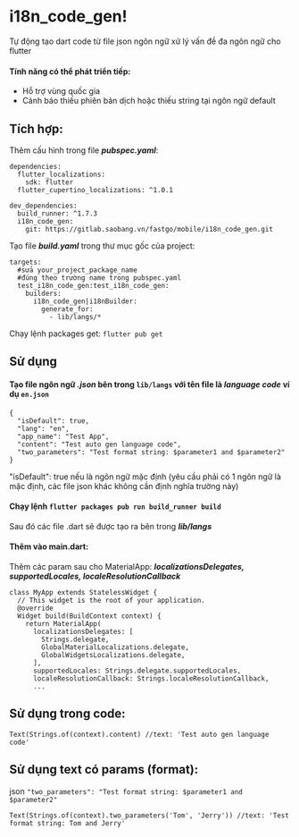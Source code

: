 # i18n_code_gen!

Tự động tạo dart code từ file json ngôn ngữ xử lý vấn đề đa ngôn ngữ cho flutter

#### Tính năng có thể phát triển tiếp:
- Hỗ trợ vùng quốc gia
- Cảnh báo thiếu phiên bản dịch hoặc thiếu string tại ngôn ngữ default

## Tích hợp:
Thêm cấu hình trong file ***pubspec.yaml***:
```
dependencies:  
  flutter_localizations:  
    sdk: flutter  
  flutter_cupertino_localizations: ^1.0.1
```
```
dev_dependencies:  
  build_runner: ^1.7.3  
  i18n_code_gen:
    git: https://gitlab.saobang.vn/fastgo/mobile/i18n_code_gen.git
```
Tạo file ***build.yaml*** trong thư mục gốc của project:
```
targets:  
  #sửa your_project_package_name 
  #đúng theo trường name trong pubspec.yaml  
  test_i18n_code_gen:test_i18n_code_gen:  
    builders:  
      i18n_code_gen|i18nBuilder:  
        generate_for:  
          - lib/langs/*
```
Chạy lệnh packages get:  ```flutter pub get```

## Sử dụng
#### Tạo file ngôn ngữ ***.json*** bên trong ```lib/langs``` với tên file là ***language code*** ví dụ ```en.json```
```
{  
  "isDefault": true,
  "lang": "en",  
  "app_name": "Test App",  
  "content": "Test auto gen language code",
  "two_parameters": "Test format string: $parameter1 and $parameter2"
}
```
"isDefault": true nếu là ngôn ngữ mặc định (yêu cầu phải có 1 ngôn ngữ là mặc định, các file json khác không cần định nghĩa trường này)

#### Chạy lệnh  ```flutter packages pub run build_runner build```
Sau đó các file .dart sẽ được tạo ra bên trong ***lib/langs***
#### Thêm vào main.dart:
Thêm các param sau cho MaterialApp: ***localizationsDelegates, supportedLocales, localeResolutionCallback***
```
class MyApp extends StatelessWidget {  
  // This widget is the root of your application.  
  @override  
  Widget build(BuildContext context) {  
    return MaterialApp(  
      localizationsDelegates: [  
        Strings.delegate,  
        GlobalMaterialLocalizations.delegate,  
        GlobalWidgetsLocalizations.delegate,  
      ],  
      supportedLocales: Strings.delegate.supportedLocales,  
      localeResolutionCallback: Strings.localeResolutionCallback,  
      ...
```
## Sử dụng trong code:
```
Text(Strings.of(context).content) //text: 'Test auto gen language code'
```

## Sử dụng text có params (format):
json ```"two_parameters": "Test format string: $parameter1 and $parameter2"```
```
Text(Strings.of(context).two_parameters('Tom', 'Jerry')) //text: 'Test format string: Tom and Jerry'
```